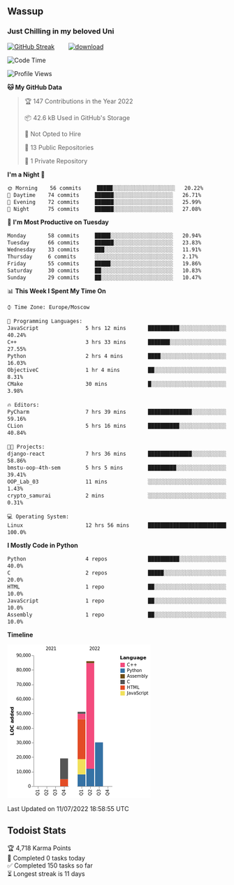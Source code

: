 ## Wassup 
### Just Chilling in my beloved Uni 

<!--
-->

[![GitHub Streak](http://github-readme-streak-stats.herokuapp.com?user=archeoss&theme=shades-of-purple&hide_border=true&date_format=j%20M%5B%20Y%5D)](https://git.io/streak-stats)&nbsp;&nbsp;&nbsp;&nbsp;&nbsp;&nbsp;&nbsp;&nbsp;[![download](https://user-images.githubusercontent.com/68448737/147796309-d8b65b1d-4dde-40d9-b03a-2b42aaa6cd43.jpeg)
](https://bmstu.ru/)

<!--START_SECTION:waka-->
![Code Time](http://img.shields.io/badge/Code%20Time-0%20secs-blue)

![Profile Views](http://img.shields.io/badge/Profile%20Views-18-blue)

**🐱 My GitHub Data** 

> 🏆 147 Contributions in the Year 2022
 > 
> 📦 42.6 kB Used in GitHub's Storage 
 > 
> 🚫 Not Opted to Hire
 > 
> 📜 13 Public Repositories 
 > 
> 🔑 1 Private Repository 
 > 
**I'm a Night 🦉** 

```text
🌞 Morning    56 commits     █████░░░░░░░░░░░░░░░░░░░░   20.22% 
🌆 Daytime    74 commits     ██████░░░░░░░░░░░░░░░░░░░   26.71% 
🌃 Evening    72 commits     ██████░░░░░░░░░░░░░░░░░░░   25.99% 
🌙 Night      75 commits     ██████░░░░░░░░░░░░░░░░░░░   27.08%

```
📅 **I'm Most Productive on Tuesday** 

```text
Monday       58 commits     █████░░░░░░░░░░░░░░░░░░░░   20.94% 
Tuesday      66 commits     ██████░░░░░░░░░░░░░░░░░░░   23.83% 
Wednesday    33 commits     ███░░░░░░░░░░░░░░░░░░░░░░   11.91% 
Thursday     6 commits      ░░░░░░░░░░░░░░░░░░░░░░░░░   2.17% 
Friday       55 commits     █████░░░░░░░░░░░░░░░░░░░░   19.86% 
Saturday     30 commits     ██░░░░░░░░░░░░░░░░░░░░░░░   10.83% 
Sunday       29 commits     ██░░░░░░░░░░░░░░░░░░░░░░░   10.47%

```


📊 **This Week I Spent My Time On** 

```text
⌚︎ Time Zone: Europe/Moscow

💬 Programming Languages: 
JavaScript               5 hrs 12 mins       ██████████░░░░░░░░░░░░░░░   40.24% 
C++                      3 hrs 33 mins       ███████░░░░░░░░░░░░░░░░░░   27.55% 
Python                   2 hrs 4 mins        ████░░░░░░░░░░░░░░░░░░░░░   16.03% 
ObjectiveC               1 hr 4 mins         ██░░░░░░░░░░░░░░░░░░░░░░░   8.31% 
CMake                    30 mins             █░░░░░░░░░░░░░░░░░░░░░░░░   3.98%

🔥 Editors: 
PyCharm                  7 hrs 39 mins       ██████████████░░░░░░░░░░░   59.16% 
CLion                    5 hrs 16 mins       ██████████░░░░░░░░░░░░░░░   40.84%

🐱‍💻 Projects: 
django-react             7 hrs 36 mins       ██████████████░░░░░░░░░░░   58.86% 
bmstu-oop-4th-sem        5 hrs 5 mins        █████████░░░░░░░░░░░░░░░░   39.41% 
OOP_Lab_03               11 mins             ░░░░░░░░░░░░░░░░░░░░░░░░░   1.43% 
crypto_samurai           2 mins              ░░░░░░░░░░░░░░░░░░░░░░░░░   0.31%

💻 Operating System: 
Linux                    12 hrs 56 mins      █████████████████████████   100.0%

```

**I Mostly Code in Python** 

```text
Python                   4 repos             ██████████░░░░░░░░░░░░░░░   40.0% 
C                        2 repos             █████░░░░░░░░░░░░░░░░░░░░   20.0% 
HTML                     1 repo              ██░░░░░░░░░░░░░░░░░░░░░░░   10.0% 
JavaScript               1 repo              ██░░░░░░░░░░░░░░░░░░░░░░░   10.0% 
Assembly                 1 repo              ██░░░░░░░░░░░░░░░░░░░░░░░   10.0%

```


**Timeline**

![Chart not found](https://raw.githubusercontent.com/archeoss/archeoss/master/charts/bar_graph.png) 


 Last Updated on 11/07/2022 18:58:55 UTC
<!--END_SECTION:waka-->

## Todoist Stats

<!-- TODO-IST:START -->
🏆  4,718 Karma Points           
🌸  Completed 0 tasks today           
✅  Completed 150 tasks so far           
⏳  Longest streak is 11 days
<!-- TODO-IST:END -->
